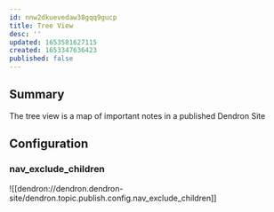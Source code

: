 ```yaml
---
id: nnw2dkuevedaw38gqq9gucp
title: Tree View
desc: ''
updated: 1653581627115
created: 1653347636423
published: false
---
```


## Summary

The tree view is a map of important notes in a published Dendron Site

## Configuration

### nav_exclude_children
![[dendron://dendron.dendron-site/dendron.topic.publish.config.nav_exclude_children]]

